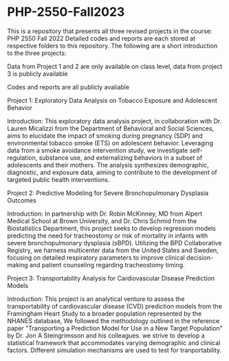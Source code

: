# PHP-2550-Fall2023
This is a repository that presents all three revised projects in the course: PHP 2550 Fall 2022
Detailed codes and reports are each stored at respective folders to this repository. The following are a short introduction to the three projects:

Data from Project 1 and 2 are only available on class level, data from project 3 is publicly available

Codes and reports are all publicly avaliable

Project 1: Exploratory Data Analysis on Tobacco Exposure and Adolescent Behavior

Introduction:
This exploratory data analysis project, in collaboration with Dr. Lauren Micalizzi from the Department of Behavioral and Social Sciences, aims to elucidate the impact of smoking during pregnancy (SDP) and environmental tobacco smoke (ETS) on adolescent behavior. Leveraging data from a smoke avoidance intervention study, we investigate self-regulation, substance use, and externalizing behaviors in a subset of adolescents and their mothers. The analysis synthesizes demographic, diagnostic, and exposure data, aiming to contribute to the development of targeted public health interventions.

Project 2: Predictive Modeling for Severe Bronchopulmonary Dysplasia Outcomes

Introduction:
In partnership with Dr. Robin McKinney, MD from Alpert Medical School at Brown University, and Dr. Chris Schmid from the Biostatistics Department, this project seeks to develop regression models predicting the need for tracheostomy or risk of mortality in infants with severe bronchopulmonary dysplasia (sBPD). Utilizing the BPD Collaborative Registry, we harness multicenter data from the United States and Sweden, focusing on detailed respiratory parameters to improve clinical decision-making and patient counseling regarding tracheostomy timing.


Project 3: Transportability Analysis for Cardiovascular Disease Prediction Models

Introduction:
This project is an analytical venture to assess the transportability of cardiovascular disease (CVD) prediction models from the Framingham Heart Study to a broader population represented by the NHANES database, We followed the methodology outlined in the reference paper "Transporting a Prediction Model for Use in a New Target Population" by Dr. Jon A Steingrimsson and his colleagues. we strive to develop a statistical framework that accommodates varying demographic and clinical factors. Different simulation mechanisms are used to test for tranportability. 

